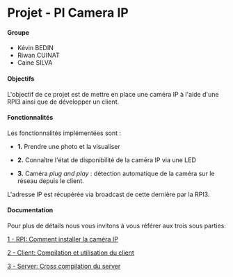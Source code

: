 # Projet - PI Camera IP

#### Groupe

* Kévin BEDIN
* Riwan CUINAT
* Caine SILVA

#### Objectifs

L'objectif de ce projet est de mettre en place une caméra IP à l'aide d'une RPI3 ainsi que de développer un client.

#### Fonctionnalités

Les fonctionnalités implémentées sont :

* **1.** Prendre une photo et la visualiser

* **2.** Connaître l'état de disponibilité de la caméra IP via une LED

* **3.** Caméra _plug and play_ : détection automatique de la caméra sur le réseau depuis le client.

L'adresse IP est récupérée via broadcast de cette dernière par la RPI3.

#### Documentation

Pour plus de détails nous vous invitons à vous référer aux trois sous parties:

[1 - RPI: Comment installer la caméra IP](RPI/README.md)

[2 - Client: Compilation et utilisation du client](Server/README.md)

[3 - Server: Cross compilation du server](Client/README.md)


